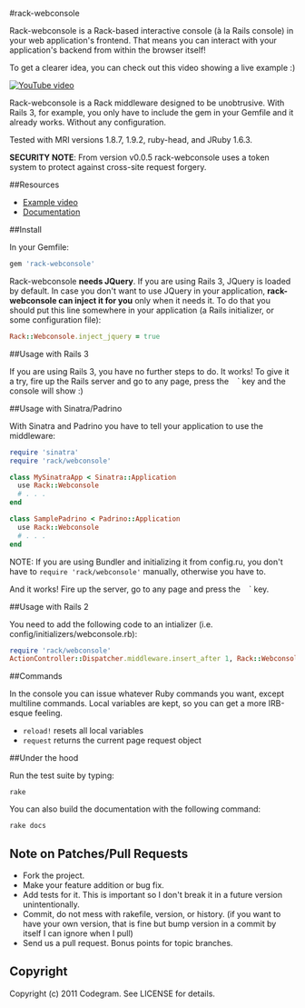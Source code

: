 #rack-webconsole

Rack-webconsole is a Rack-based interactive console (à la Rails console) in
your web application's frontend. That means you can interact with your
application's backend from within the browser itself!

To get a clearer idea, you can check out this video showing a live example :)

[![YouTube video](http://img.youtube.com/vi/yKK5J01Dqts/0.jpg)](http://youtu.be/yKK5J01Dqts?hd=1)

Rack-webconsole is a Rack middleware designed to be unobtrusive. With Rails 3,
for example, you only have to include the gem in your Gemfile and it already
works. Without any configuration.

Tested with MRI versions 1.8.7, 1.9.2, ruby-head, and JRuby 1.6.3.

**SECURITY NOTE**: From version v0.0.5 rack-webconsole uses a token system to
protect against cross-site request forgery.

##Resources

* [Example video](http://youtu.be/yKK5J01Dqts?hd=1)
* [Documentation](http://rubydoc.info/github/codegram/rack-webconsole)


##Install

In your Gemfile:

```ruby
gem 'rack-webconsole'
```

Rack-webconsole **needs JQuery**. If you are using Rails 3, JQuery is loaded by
default. In case you don't want to use JQuery in your application,
**rack-webconsole can inject it for you** only when it needs it. To do that you
should put this line somewhere in your application (a Rails initializer, or
some configuration file):

```ruby
Rack::Webconsole.inject_jquery = true
```

##Usage with Rails 3

If you are using Rails 3, you have no further steps to do. It works! To give
it a try, fire up the Rails server and go to any page, press the ` ` ` key and
the console will show :)

##Usage with Sinatra/Padrino

With Sinatra and Padrino you have to tell your application to use the
middleware:

```ruby
require 'sinatra'
require 'rack/webconsole'

class MySinatraApp < Sinatra::Application
  use Rack::Webconsole
  # . . .
end

class SamplePadrino < Padrino::Application
  use Rack::Webconsole
  # . . .
end
```

NOTE: If you are using Bundler and initializing it from config.ru, you don't
have to `require 'rack/webconsole'` manually, otherwise you have to.

And it works! Fire up the server, go to any page and press the ` ` ` key.

##Usage with Rails 2

You need to add the following code to an intializer (i.e. config/initializers/webconsole.rb):

```ruby
require 'rack/webconsole'
ActionController::Dispatcher.middleware.insert_after 1, Rack::Webconsole
```

##Commands

In the console you can issue whatever Ruby commands you want, except multiline commands. Local variables are kept, so you can get a more IRB-esque feeling.

* `reload!` resets all local variables
* `request` returns the current page request object

##Under the hood

Run the test suite by typing:

    rake

You can also build the documentation with the following command:

    rake docs

## Note on Patches/Pull Requests

* Fork the project.
* Make your feature addition or bug fix.
* Add tests for it. This is important so I don't break it in a
  future version unintentionally.
* Commit, do not mess with rakefile, version, or history. (if you want to have your own version, that is fine but bump version in a commit by itself I can ignore when I pull)
* Send us a pull request. Bonus points for topic branches.

## Copyright

Copyright (c) 2011 Codegram. See LICENSE for details.
